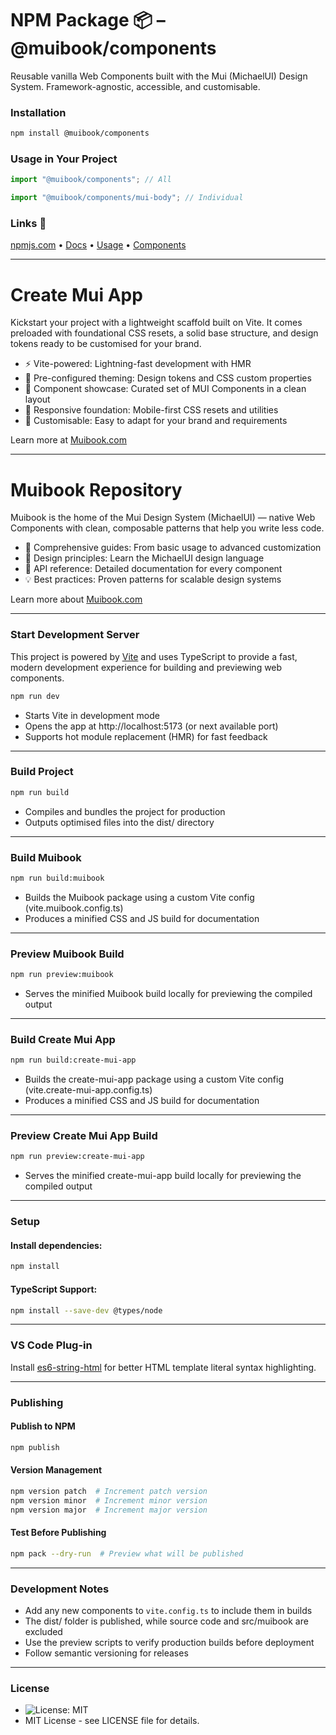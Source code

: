 # NPM Package 📦 – @muibook/components

Reusable vanilla Web Components built with the Mui (MichaelUI) Design System. Framework-agnostic, accessible, and customisable.

### Installation

```bash
npm install @muibook/components
```

### Usage in Your Project

```javascript
import "@muibook/components"; // All
```

```javascript
import "@muibook/components/mui-body"; // Individual
```

### Links 🔗

[npmjs.com](https://www.npmjs.com/package/@muibook/components?activeTab=readme) •
[Docs](https://muibook.com) •
[Usage](https://muibook.com) •
[Components](https://muibook.com)

---

# Create Mui App

Kickstart your project with a lightweight scaffold built on Vite. It comes preloaded with foundational CSS resets, a solid base structure, and design tokens ready to be customised for your brand.

- ⚡ Vite-powered: Lightning-fast development with HMR
- 🎨 Pre-configured theming: Design tokens and CSS custom properties
- 🧱 Component showcase: Curated set of MUI Components in a clean layout
- 📱 Responsive foundation: Mobile-first CSS resets and utilities
- 🔧 Customisable: Easy to adapt for your brand and requirements

Learn more at [Muibook.com](https://muibook.com/#/create-mui-app)

---

# Muibook Repository

Muibook is the home of the Mui Design System (MichaelUI) — native Web Components with clean, composable patterns that help you write less code.

- 📖 Comprehensive guides: From basic usage to advanced customization
- 🎨 Design principles: Learn the MichaelUI design language
- 🔧 API reference: Detailed documentation for every component
- 💡 Best practices: Proven patterns for scalable design systems

Learn more about [Muibook.com](https://muibook.com)

---

### Start Development Server

This project is powered by [Vite](https://vitejs.dev/) and uses TypeScript to provide a fast, modern development experience for building and previewing web components.

```bash
npm run dev
```

- Starts Vite in development mode
- Opens the app at http://localhost:5173 (or next available port)
- Supports hot module replacement (HMR) for fast feedback

---

### Build Project

```bash
npm run build
```

- Compiles and bundles the project for production
- Outputs optimised files into the dist/ directory

---

### Build Muibook

```bash
npm run build:muibook
```

- Builds the Muibook package using a custom Vite config (vite.muibook.config.ts)
- Produces a minified CSS and JS build for documentation

---

### Preview Muibook Build

```bash
npm run preview:muibook
```

- Serves the minified Muibook build locally for previewing the compiled output

---

### Build Create Mui App

```bash
npm run build:create-mui-app
```

- Builds the create-mui-app package using a custom Vite config (vite.create-mui-app.config.ts)
- Produces a minified CSS and JS build for documentation

---

### Preview Create Mui App Build

```bash
npm run preview:create-mui-app
```

- Serves the minified create-mui-app build locally for previewing the compiled output

---

### Setup

#### Install dependencies:

```bash
npm install
```

#### TypeScript Support:

```bash
npm install --save-dev @types/node
```

---

### VS Code Plug-in

Install [es6-string-html](https://marketplace.visualstudio.com/items?itemName=Tobermory.es6-string-html) for better HTML template literal syntax highlighting.

---

### Publishing

#### Publish to NPM

```bash
npm publish
```

#### Version Management

```bash
npm version patch  # Increment patch version
npm version minor  # Increment minor version
npm version major  # Increment major version
```

#### Test Before Publishing

```bash
npm pack --dry-run  # Preview what will be published
```

---

### Development Notes

- Add any new components to `vite.config.ts` to include them in builds
- The dist/ folder is published, while source code and src/muibook are excluded
- Use the preview scripts to verify production builds before deployment
- Follow semantic versioning for releases

---

### License

- ![License: MIT](https://img.shields.io/badge/License-MIT-yellow.svg)
- MIT License - see LICENSE file for details.
